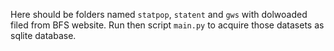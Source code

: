 Here should be folders named `statpop`, `statent` and `gws` with dolwoaded filed from BFS website. Run then script `main.py` to acquire those datasets as sqlite database.
